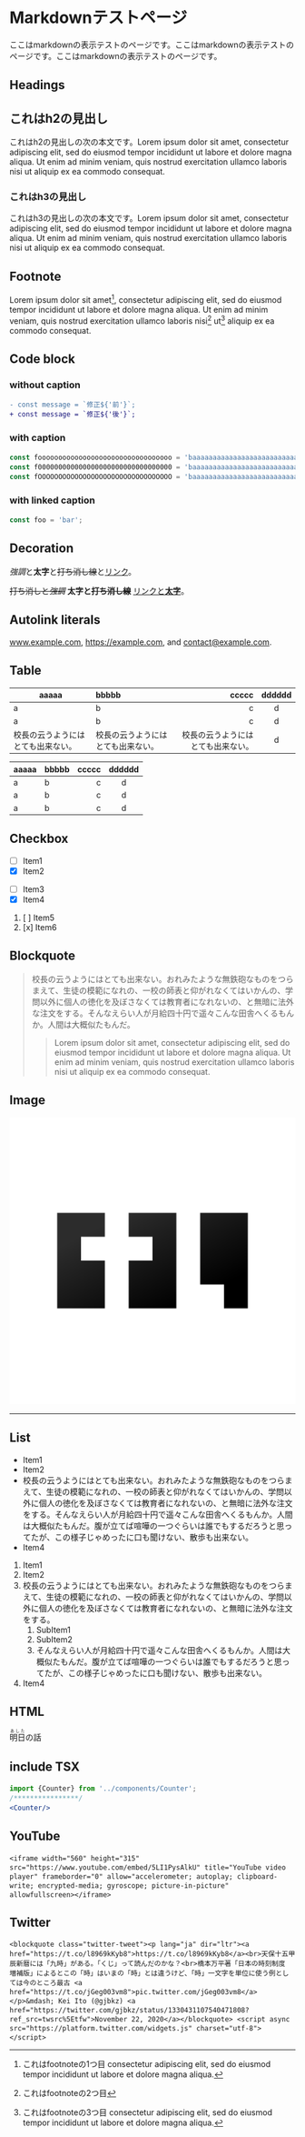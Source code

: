 Markdownテストページ
=================

ここはmarkdownの表示テストのページです。ここはmarkdownの表示テストのページです。ここはmarkdownの表示テストのページです。

Headings
-----------------

これはh2の見出し
-----------------

これはh2の見出しの次の本文です。Lorem ipsum dolor sit amet, consectetur adipiscing elit, sed do eiusmod tempor incididunt ut labore et dolore magna aliqua. Ut enim ad minim veniam, quis nostrud exercitation ullamco laboris nisi ut aliquip ex ea commodo consequat.

### これはh3の見出し

これはh3の見出しの次の本文です。Lorem ipsum dolor sit amet, consectetur adipiscing elit, sed do eiusmod tempor incididunt ut labore et dolore magna aliqua. Ut enim ad minim veniam, quis nostrud exercitation ullamco laboris nisi ut aliquip ex ea commodo consequat.

Footnote
--------

Lorem ipsum dolor sit amet[^1], consectetur adipiscing elit, sed do eiusmod tempor incididunt ut labore et dolore magna aliqua. Ut enim ad minim veniam, quis nostrud exercitation ullamco laboris nisi[^2] ut[^3] aliquip ex ea commodo consequat.

[^1]: これはfootnoteの1つ目 consectetur adipiscing elit, sed do eiusmod tempor incididunt ut labore et dolore magna aliqua.
[^2]: これはfootnoteの2つ目
[^3]: これはfootnoteの3つ目 consectetur adipiscing elit, sed do eiusmod tempor incididunt ut labore et dolore magna aliqua.

Code block
----------

### without caption

```diff
- const message = `修正${'前'}`;
+ const message = `修正${'後'}`;
```

### with caption

```typescript example.ts
const fooooooooooooooooooooooooooooooooo = 'baaaaaaaaaaaaaaaaaaaaaaaaaaaaaaaaaaaar';
const f000000000000000000000000000000000 = 'baaaaaaaaaaaaaaaaaaaaaaaaaaaaaaaaaaaar';
const fOOOOOOOOOOOOOOOOOOOOOOOOOOOOOOOOO = 'baaaaaaaaaaaaaaaaaaaaaaaaaaaaaaaaaaaar';
```

### with linked caption

```typescript [example.ts](https://example.com)
const foo = 'bar';
```

Decoration
----------

*強調*と**太字**と~~打ち消し線~~と[リンク](https://example.com)。

~~打ち消しと*強調*~~ **太字と~~打ち消し線~~** [リンクと**太字**](https://example.com)。

Autolink literals
-----------------

www.example.com, https://example.com, and contact@example.com.

Table
-----

| aaaaa | bbbbb | ccccc | dddddd |
| - | :- | -: | :-: |
| a | b  |  c |  d  |
| a | b  |  c |  d  |
| 校長の云うようにはとても出来ない。 | 校長の云うようにはとても出来ない。 | 校長の云うようにはとても出来ない。 |  d  |

| aaaaa | bbbbb | ccccc | dddddd |
| - | :- | -: | :-: |
| a | b  |  c |  d  |
| a | b  |  c |  d  |
| a | b  |  c |  d  |

Checkbox
--------

* [ ] Item1
* [x] Item2

- [ ] Item3
- [x] Item4

1. [ ] Item5
1. [x] Item6

Blockquote
----------

> 校長の云うようにはとても出来ない。おれみたような無鉄砲なものをつらまえて、生徒の模範になれの、一校の師表と仰がれなくてはいかんの、学問以外に個人の徳化を及ぼさなくては教育者になれないの、と無暗に法外な注文をする。そんなえらい人が月給四十円で遥々こんな田舎へくるもんか。人間は大概似たもんだ。
> > Lorem ipsum dolor sit amet, consectetur adipiscing elit, sed do eiusmod tempor incididunt ut labore et dolore magna aliqua. Ut enim ad minim veniam, quis nostrud exercitation ullamco laboris nisi ut aliquip ex ea commodo consequat.

Image
-----

![ここはキャプション](../../public/logo.png)

-------------

List
----

- Item1
- Item2
- 校長の云うようにはとても出来ない。おれみたような無鉄砲なものをつらまえて、生徒の模範になれの、一校の師表と仰がれなくてはいかんの、学問以外に個人の徳化を及ぼさなくては教育者になれないの、と無暗に法外な注文をする。そんなえらい人が月給四十円で遥々こんな田舎へくるもんか。人間は大概似たもんだ。腹が立てば喧嘩の一つぐらいは誰でもするだろうと思ってたが、この様子じゃめったに口も聞けない、散歩も出来ない。
- Item4

1. Item1
1. Item2
1. 校長の云うようにはとても出来ない。おれみたような無鉄砲なものをつらまえて、生徒の模範になれの、一校の師表と仰がれなくてはいかんの、学問以外に個人の徳化を及ぼさなくては教育者になれないの、と無暗に法外な注文をする。
    1. SubItem1
    1. SubItem2
    1. そんなえらい人が月給四十円で遥々こんな田舎へくるもんか。人間は大概似たもんだ。腹が立てば喧嘩の一つぐらいは誰でもするだろうと思ってたが、この様子じゃめったに口も聞けない、散歩も出来ない。
1. Item4

HTML
----

<ruby>明日<rp>(</rp><rt>あした</rt><rp>)</rp></ruby>の話

include TSX
-----------

```jsx (include)
import {Counter} from '../components/Counter';
/****************/
<Counter/>
```

YouTube
-------

```youtube
<iframe width="560" height="315" src="https://www.youtube.com/embed/5LI1PysAlkU" title="YouTube video player" frameborder="0" allow="accelerometer; autoplay; clipboard-write; encrypted-media; gyroscope; picture-in-picture" allowfullscreen></iframe>
```

Twitter
-------

```twitter
<blockquote class="twitter-tweet"><p lang="ja" dir="ltr"><a href="https://t.co/l8969kKyb8">https://t.co/l8969kKyb8</a><br>天保十五甲辰新暦には「九時」がある。「くじ」って読んだのかな？<br>橋本万平著「日本の時刻制度 増補版」によるとこの「時」はいまの「時」とは違うけど、「時」一文字を単位に使う例としては今のところ最古 <a href="https://t.co/jGeg003vm8">pic.twitter.com/jGeg003vm8</a></p>&mdash; Kei Ito (@gjbkz) <a href="https://twitter.com/gjbkz/status/1330431107540471808?ref_src=twsrc%5Etfw">November 22, 2020</a></blockquote> <script async src="https://platform.twitter.com/widgets.js" charset="utf-8"></script>
```